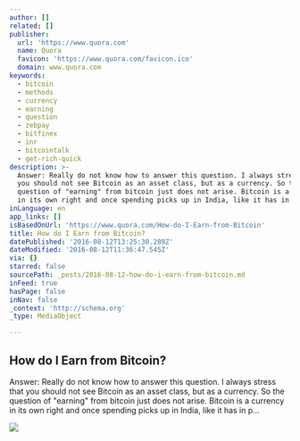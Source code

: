 ```yaml
---
author: []
related: []
publisher:
  url: 'https://www.quora.com'
  name: Quora
  favicon: 'https://www.quora.com/favicon.ico'
  domain: www.quora.com
keywords:
  - bitcoin
  - methods
  - currency
  - earning
  - question
  - zebpay
  - bitfinex
  - inr
  - bitcointalk
  - get-rich-quick
description: >-
  Answer: Really do not know how to answer this question. I always stress that
  you should not see Bitcoin as an asset class, but as a currency. So the
  question of "earning" from bitcoin just does not arise. Bitcoin is a currency
  in its own right and once spending picks up in India, like it has in p...
inLanguage: en
app_links: []
isBasedOnUrl: 'https://www.quora.com/How-do-I-Earn-from-Bitcoin'
title: How do I Earn from Bitcoin?
datePublished: '2016-08-12T13:25:30.289Z'
dateModified: '2016-08-12T11:36:47.545Z'
via: {}
starred: false
sourcePath: _posts/2016-08-12-how-do-i-earn-from-bitcoin.md
inFeed: true
hasPage: false
inNav: false
_context: 'http://schema.org'
_type: MediaObject

---
```

<article style=""><h1>How do I Earn from Bitcoin?</h1><p>Answer: Really do not know how to answer this question. I always stress that you should not see Bitcoin as an asset class, but as a currency. So the question of "earning" from bitcoin just does not arise. Bitcoin is a currency in its own right and once spending picks up in India, like it has in p...</p><img src="https://qsf.ec.quoracdn.net/-images.new_grid.fb_share_default.png2801ad8885530345.png" /></article>